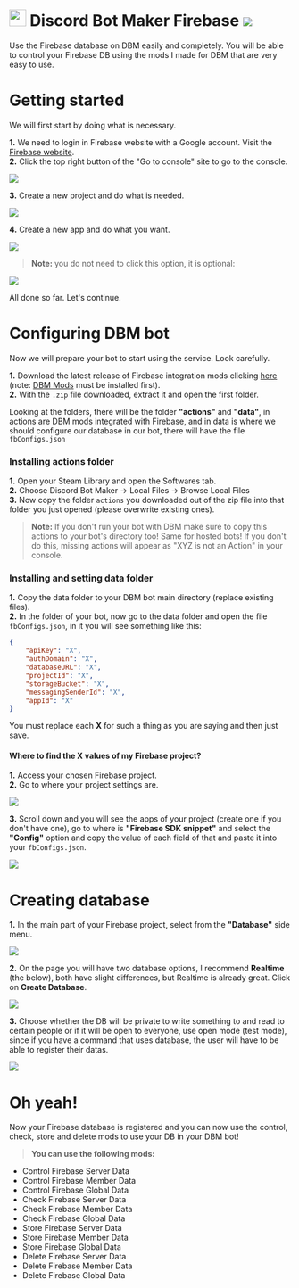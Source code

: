 # <img src="https://silversunset.net/dbm/favicon.ico" width="30px"> Discord Bot Maker Firebase <img src="https://www.gstatic.com/devrel-devsite/v8f8534a0a1ecc2d4b6b0eedc98ca141494b3da7c06f14d0cf00ab540f6319b4f/firebase/images/favicon.png">

Use the Firebase database on DBM easily and completely. You will be able to control your Firebase DB using the mods I made for DBM that are very easy to use.

# Getting started

We will first start by doing what is necessary.

**1.** We need to login in Firebase website with a Google account. Visit the [Firebase website](https://firebase.com).<br>
**2.** Click the top right button of the "Go to console" site to go to the console.

![](https://i.imgur.com/Z1FONuA.png)<br>

**3.** Create a new project and do what is needed.

![](https://i.imgur.com/8ykgybu.png)

**4.** Create a new app and do what you want.

![](https://i.imgur.com/mVnfFtY.png)

> **Note:** you do not need to click this option, it is optional:

![](https://i.imgur.com/BL8J9T8.png)

All done so far. Let's continue.

# Configuring DBM bot

Now we will prepare your bot to start using the service. Look carefully.

**1.** Download the latest release of Firebase integration mods clicking [here](https://github.com/CapOliveiraBr/DBM-Firebase/releases) (note: [DBM Mods](https://github.com/Discord-Bot-Maker-Mods/DBM-Mods) must be installed first).<br>
**2.** With the `.zip` file downloaded, extract it and open the first folder.

Looking at the folders, there will be the folder **"actions"** and **"data"**, in actions are DBM mods integrated with Firebase, and in data is where we should configure our database in our bot, there will have the file `fbConfigs.json`

### Installing actions folder

**1.** Open your Steam Library and open the Softwares tab.<br>
**2.** Choose Discord Bot Maker → Local Files → Browse Local Files<br>
**3.** Now copy the folder `actions` you downloaded out of the zip file into that folder you just opened (please overwrite existing ones).

> **Note:** If you don't run your bot with DBM make sure to copy this actions to your bot's directory too! Same for hosted bots! If you don't do this, missing actions will appear as "XYZ is not an Action" in your console.

### Installing and setting data folder

**1.** Copy the data folder to your DBM bot main directory (replace existing files).<br>
**2.** In the folder of your bot, now go to the data folder and open the file `fbConfigs.json`, in it you will see something like this:<br>
```json
{
    "apiKey": "X",
    "authDomain": "X",
    "databaseURL": "X",
    "projectId": "X",
    "storageBucket": "X",
    "messagingSenderId": "X",
    "appId": "X"
}
```
You must replace each **X** for such a thing as you are saying and then just save.

#### Where to find the X values ​​of my Firebase project?

**1.** Access your chosen Firebase project.<br>
**2.** Go to where your project settings are.

![](https://i.imgur.com/7K25Hhi.png)

**3.** Scroll down and you will see the apps of your project (create one if you don't have one), go to where is **"Firebase SDK snippet"** and select the **"Config"** option and copy the value of each field of that and paste it into your `fbConfigs.json`.

![](https://i.imgur.com/3JHCaLW.png)

# Creating database

**1.** In the main part of your Firebase project, select from the **"Database"** side menu.

![](https://i.imgur.com/FwsqNkn.png)

**2.** On the page you will have two database options, I recommend **Realtime** (the below), both have slight differences, but Realtime is already great. Click on **Create Database**.

![](https://i.imgur.com/Uopser3.png)

**3.** Choose whether the DB will be private to write something to and read to certain people or if it will be open to everyone, use open mode (test mode), since if you have a command that uses database, the user will have to be able to register their datas.

![](https://i.imgur.com/fYRn462.png)

# Oh yeah!

Now your Firebase database is registered and you can now use the control, check, store and delete mods to use your DB in your DBM bot!

> **You can use the following mods:**

- Control Firebase Server Data
- Control Firebase Member Data
- Control Firebase Global Data
- Check Firebase Server Data
- Check Firebase Member Data
- Check Firebase Global Data
- Store Firebase Server Data
- Store Firebase Member Data
- Store Firebase Global Data
- Delete Firebase Server Data
- Delete Firebase Member Data
- Delete Firebase Global Data
